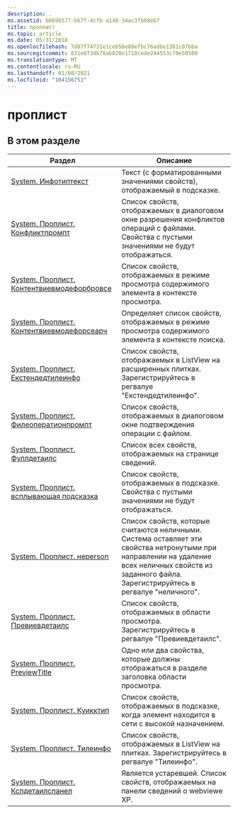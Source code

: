```yaml
---
description: .
ms.assetid: b6696577-b67f-4cfb-a140-34ac3fb68eb7
title: проплист
ms.topic: article
ms.date: 05/31/2018
ms.openlocfilehash: 7d87f74731e1ceb56e88efbc76adbe1381c07bba
ms.sourcegitcommit: 831e8f3db78ab820e1710cede244553c70e50500
ms.translationtype: MT
ms.contentlocale: ru-RU
ms.lasthandoff: 01/08/2021
ms.locfileid: "104156751"
---
```

# <a name="proplist"></a>проплист

## <a name="in-this-section"></a>В этом разделе



| Раздел                                                                                                            | Описание                                                                                                                                                                                                                        |
|------------------------------------------------------------------------------------------------------------------|------------------------------------------------------------------------------------------------------------------------------------------------------------------------------------------------------------------------------------|
| [System. Инфотиптекст](./props-system-infotiptext.md)<br/>                                             | Текст (с форматированными значениями свойств), отображаемый в подсказке.<br/>                                                                                                                                                       |
| [System. Проплист. Конфликтпромпт](./props-system-proplist-conflictprompt.md)<br/>                     | Список свойств, отображаемых в диалоговом окне разрешения конфликтов операций с файлами. Свойства с пустыми значениями не будут отображаться.<br/>                                                                                    |
| [System. Проплист. Контентвиевмодефорбровсе](./props-system-proplist-contentviewmodeforbrowse.md)<br/> | Список свойств, отображаемых в режиме просмотра содержимого элемента в контексте просмотра.<br/>                                                                                                                          |
| [System. Проплист. Контентвиевмодефорсеарч](./props-system-proplist-contentviewmodeforsearch.md)<br/> | Определяет список свойств, отображаемых в режиме просмотра содержимого элемента в контексте поиска. <br/>                                                                                                             |
| [System. Проплист. Екстендедтилеинфо](./props-system-proplist-extendedtileinfo.md)<br/>                 | Список свойств, отображаемых в ListView на расширенных плитках. Зарегистрируйтесь в регвалуе "Екстендедтилеинфо".<br/>                                                                                                    |
| [System. Проплист. Филеоператионпромпт](./props-system-proplist-fileoperationprompt.md)<br/>           | Список свойств, отображаемых в диалоговом окне подтверждения операции с файлом.<br/>                                                                                                                                               |
| [System. Проплист. Фуллдетаилс](./props-system-proplist-fulldetails.md)<br/>                           | Список всех свойств, отображаемых на странице сведений. <br/>                                                                                                                                                            |
| [System. Проплист. всплывающая подсказка](./props-system-proplist-infotip.md)<br/>                                   | Список свойств, отображаемых в подсказке. Свойства с пустыми значениями не будут отображаться.<br/>                                                                                                                      |
| [System. Проплист. неperson](./props-system-proplist-nonpersonal.md)<br/>                           | Список свойств, которые считаются неличными. Система оставляет эти свойства нетронутыми при направлении на удаление всех неличных свойств из заданного файла. Зарегистрируйтесь в регвалуе "неличного".<br/> |
| [System. Проплист. Превиевдетаилс](./props-system-proplist-previewdetails.md)<br/>                     | Список свойств, отображаемых в области просмотра. Зарегистрируйтесь в регвалуе "Превиевдетаилс".<br/>                                                                                                                 |
| [System. Проплист. PreviewTitle](./props-system-proplist-previewtitle.md)<br/>                         | Одно или два свойства, которые должны отображаться в разделе заголовка области просмотра.<br/>                                                                                                                                                 |
| [System. Проплист. Куикктип](./props-system-proplist-quicktip.md)<br/>                                 | Список свойств, отображаемых в подсказке, когда элемент находится в сети с высокой назначением.<br/>                                                                                                                                       |
| [System. Проплист. Тилеинфо](./props-system-proplist-tileinfo.md)<br/>                                 | Список свойств, отображаемых в ListView на плитках. Зарегистрируйтесь в регвалуе "Тилеинфо".<br/>                                                                                                                     |
| [System. Проплист. Кспдетаилспанел](./props-system-proplist-xpdetailspanel.md)<br/>                     | Является устаревшей. Список свойств, отображаемых на панели сведений о webviewе XP.<br/>                                                                                                                                            |



 

 

 
